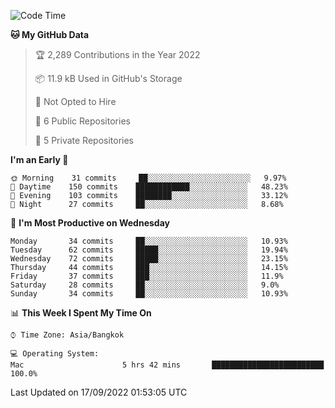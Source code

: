 <!--START_SECTION:waka-->
![Code Time](http://img.shields.io/badge/Code%20Time-1%2C427%20hrs%2018%20mins-blue)

**🐱 My GitHub Data** 

> 🏆 2,289 Contributions in the Year 2022
 > 
> 📦 11.9 kB Used in GitHub's Storage 
 > 
> 🚫 Not Opted to Hire
 > 
> 📜 6 Public Repositories 
 > 
> 🔑 5 Private Repositories  
 > 
**I'm an Early 🐤** 

```text
🌞 Morning    31 commits     ██░░░░░░░░░░░░░░░░░░░░░░░   9.97% 
🌆 Daytime    150 commits    ████████████░░░░░░░░░░░░░   48.23% 
🌃 Evening    103 commits    ████████░░░░░░░░░░░░░░░░░   33.12% 
🌙 Night      27 commits     ██░░░░░░░░░░░░░░░░░░░░░░░   8.68%

```
📅 **I'm Most Productive on Wednesday** 

```text
Monday       34 commits     ██░░░░░░░░░░░░░░░░░░░░░░░   10.93% 
Tuesday      62 commits     █████░░░░░░░░░░░░░░░░░░░░   19.94% 
Wednesday    72 commits     █████░░░░░░░░░░░░░░░░░░░░   23.15% 
Thursday     44 commits     ███░░░░░░░░░░░░░░░░░░░░░░   14.15% 
Friday       37 commits     ███░░░░░░░░░░░░░░░░░░░░░░   11.9% 
Saturday     28 commits     ██░░░░░░░░░░░░░░░░░░░░░░░   9.0% 
Sunday       34 commits     ██░░░░░░░░░░░░░░░░░░░░░░░   10.93%

```


📊 **This Week I Spent My Time On** 

```text
⌚︎ Time Zone: Asia/Bangkok

💻 Operating System: 
Mac                      5 hrs 42 mins       █████████████████████████   100.0%

```


 Last Updated on 17/09/2022 01:53:05 UTC
<!--END_SECTION:waka-->